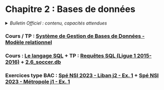 # Chapitre 2 : Bases de données
<details>
    <summary><i>Bulletin Officiel : contenu, capacités attendues</i></summary> 

>Le développement des traitements informatiques nécessite la manipulation de données de plus en plus nombreuses. Leur organisation et leur stockage constituent un enjeu essentiel de performance.  
>Le recours aux **bases de données relationnelles** est aujourd’hui une solution très répandue. Ces bases de données permettent d’organiser, de stocker, de mettre à jour et d’interroger des données structurées volumineuses utilisées simultanément par différents programmes ou différents utilisateurs. Cela est impossible avec les représentations tabulaires étudiées en classe de première.  
>Des **S**ystèmes de **G**estion de **B**ases de **D**onnées (SGBD) de très grande taille (de l’ordre du pétaoctet) sont au centre de nombreux dispositifs de collecte, de stockage et de production d’informations.  
>L’accès aux données d’une base de données relationnelle s’effectue grâce à des requêtes d’interrogation et de mise à jour qui peuvent par exemple être rédigées dans le **langage SQL** (_Structured Query Language_). Les traitements peuvent conjuguer le recours au langage SQL et à un langage de programmation.  
>| Contenu | Capacités attendues |
>| :-- | :-- |
>| Système de gestion de bases de données relationnelles | - Identifier les services rendus par un système de gestion de bases de données relationnelles : persistance des données, gestion des accès concurrents, efficacité de traitement des requêtes, sécurisation des accès | 
>| Modèle relationnel : relation, attribut, domaine, clef primaire, clef étrangère, schéma relationnel | - Identifier les concepts définissant le modèle relationnel | 
>| Base de données relationnelle | - Savoir distinguer la structure d’une base de données de son contenu. <br> - Repérer des anomalies dans le schéma d’une base de données | 
>| Langage SQL : requêtes d’interrogation et de mise à jour d’une base de données | - Identifier les composants d’une requête <br>- Construire des requêtes d’interrogation à l’aide des clauses du langage SQL : SELECT, FROM, WHERE, JOIN <br>- Construire des requêtes d’insertion et de mise à jour à l’aide de : UPDATE, INSERT, DELETE | 
</details>

### Cours / TP : [Système de Gestion de Bases de Données - Modèle relationnel](https://notebook.basthon.fr/?kernel=sql&from=https://raw.githubusercontent.com/abrugiere/tnsi/main/2.1_sgbd_relationnel.ipynb) 

### Cours : [Le langage SQL](https://notebook.basthon.fr/?kernel=sql&from=https://raw.githubusercontent.com/abrugiere/tnsi/main/2.2_sql.ipynb) + TP : [Requêtes SQL (Ligue 1 2015-2016)](https://notebook.basthon.fr/?kernel=sql&from=https://raw.githubusercontent.com/abrugiere/tnsi/main/2.6_tp_sql.ipynb&module=https://raw.githubusercontent.com/abrugiere/tnsi/main/2.6_soccer.db) + [2.6_soccer.db](https://raw.githubusercontent.com/abrugiere/tnsi/main/2.6_soccer.db) 

### Exercices type BAC : [Spé NSI 2023 - Liban j2 - Ex. 1](https://raw.githubusercontent.com/abrugiere/tnsi/main/2.4_23-NSIJ2LI1-ex1.pdf) +  [Spé NSI 2023 - Métropole j1 - Ex. 1](https://raw.githubusercontent.com/abrugiere/tnsi/main/2.5_23-NSIJ1ME1-ex1.pdf)

